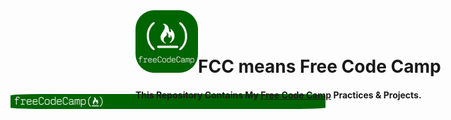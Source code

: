 <img style="margin: -200px; border-radius: 10%;" src="https://github.com/ArdeshirV/FCC/blob/master/res/img/freeCodeCamp_Forum.png" alt="Free Code Camp Banner">
<h1><img style="border-radius: 30%;" src="https://raw.githubusercontent.com/ArdeshirV/FCC/master/res/img/fccLogomnbx.png" alt="Free Code Camp Logo">FCC means Free Code Camp </h1>
<h4>This Repository Contains My <a href="https://www.freecodecamp.org/">Free Code Camp</a> Practices & Projects.</h4>

